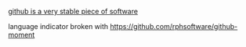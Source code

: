 [github is a very stable piece of software](https://github.com/EmeraldSnorlax/EmeraldSnorlax)


language indicator broken with https://github.com/rphsoftware/github-moment